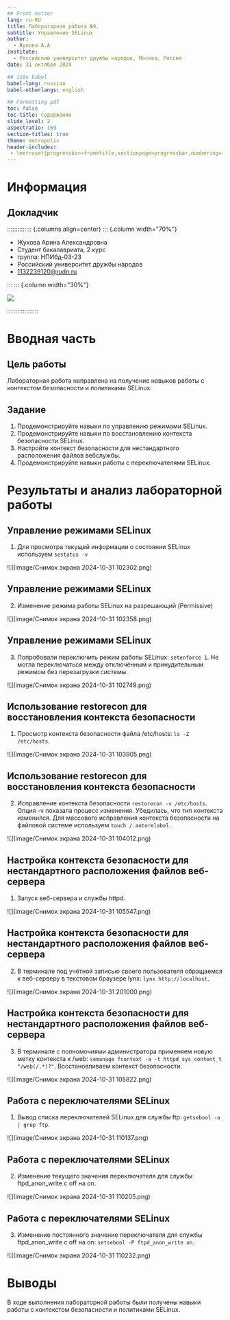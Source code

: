 ```yaml
---
## Front matter
lang: ru-RU
title: Лабораторная работа №9.
subtitle: Управление SELinux
author:
  - Жукова А.А
institute:
  - Российский университет дружбы народов, Москва, Россия
date: 31 октября 2024

## i18n babel
babel-lang: russian
babel-otherlangs: english

## Formatting pdf
toc: false
toc-title: Содержание
slide_level: 2
aspectratio: 169
section-titles: true
theme: metropolis
header-includes:
 - \metroset{progressbar=frametitle,sectionpage=progressbar,numbering=fraction}
---
```


# Информация

## Докладчик

:::::::::::::: {.columns align=center}
::: {.column width="70%"}

  * Жукова Арина Александровна
  * Студент бакалавриата, 2 курс
  * группа: НПИбд-03-23
  * Российский университет дружбы народов
  * [1132239120@rudn.ru](mailto:1132239120@rudn.ru)

:::
::: {.column width="30%"}

![](./image/zhukova.jpg)

:::
::::::::::::::

# Вводная часть

## Цель работы

Лабораторная работа направлена на получение навыков работы с контекстом безопасности и политиками SELinux.

## Задание

1. Продемонстрируйте навыки по управлению режимами SELinux.
2. Продемонстрируйте навыки по восстановлению контекста безопасности SELinux.
3. Настройте контекст безопасности для нестандартного расположения файлов вебслужбы.
4. Продемонстрируйте навыки работы с переключателями SELinux.

# Результаты и анализ лабораторной работы

## Управление режимами SELinux 

1. Для просмотра текущей информации о состоянии SELinux используем `sestatus -v`
   
![](image/Снимок экрана 2024-10-31 102302.png)

## Управление режимами SELinux 

2. Изменение режима работы SELinux на разрешающий (Permissive)

![](image/Снимок экрана 2024-10-31 102358.png)

## Управление режимами SELinux 

3. Попробовали переключить режим работы SELinux: `setenforce 1`. Не могла переключаться между отключённым и принудительным режимом без перезагрузки системы.

![](image/Снимок экрана 2024-10-31 102749.png)

## Использование restorecon для восстановления контекста безопасности 

1. Просмотр контекста безопасности файла /etc/hosts: `ls -Z /etc/hosts`. 

![](image/Снимок экрана 2024-10-31 103905.png)

## Использование restorecon для восстановления контекста безопасности 

2. Исправление контекста безопасности `restorecon -v /etc/hosts`. Опция -v показала процесс изменения. Убедилась, что тип контекста изменился. Для массового исправления контекста безопасности на файловой системе используем `touch /.autorelabel`.

![](image/Снимок экрана 2024-10-31 104012.png)

## Настройка контекста безопасности для нестандартного расположения файлов веб-сервера 

1. Запуск веб-сервера и службы httpd.

![](image/Снимок экрана 2024-10-31 105547.png)

## Настройка контекста безопасности для нестандартного расположения файлов веб-сервера 

2. В терминале под учётной записью своего пользователя обращаемся к веб-серверу в текстовом браузере lynx: `lynx http://localhost`.

![](image/Снимок экрана 2024-10-31 201000.png)

## Настройка контекста безопасности для нестандартного расположения файлов веб-сервера 

3. В терминале с полномочиями администратора применяем новую метку контекста к /web: `semanage fcontext -a -t httpd_sys_content_t "/web(/.*)?"`. Восстановливаем контекст безопасности.

![](image/Снимок экрана 2024-10-31 105822.png)

## Работа с переключателями SELinux 

1. Вывод списка переключателей SELinux для службы ftp: `getsebool -a | grep ftp`. 

![](image/Снимок экрана 2024-10-31 110137.png)

## Работа с переключателями SELinux 

2. Изменение текущего значения переключателя для службы ftpd_anon_write с off на on.

![](image/Снимок экрана 2024-10-31 110205.png)

## Работа с переключателями SELinux 

3. Изменение постоянного значение переключателя для службы ftpd_anon_write с off на on: `setsebool -P ftpd_anon_write on`.

![](image/Снимок экрана 2024-10-31 110232.png)

# Выводы

В ходе выполнения лабораторной работы были получены навыки работы с контекстом безопасности и политиками SELinux.

